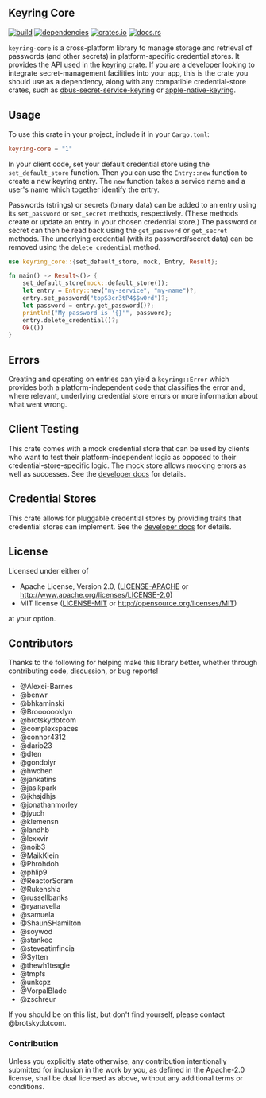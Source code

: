 ## Keyring Core

[![build](https://github.com/open-source-cooperative/keyring-core/actions/workflows/ci.yaml/badge.svg)](https://github.com/hwchen/keyring-rs/actions)
[![dependencies](https://deps.rs/repo/github/open-source-cooperative/keyring-core/status.svg)](https://deps.rs/repo/github/open-source-cooperative/keyring-core)
[![crates.io](https://img.shields.io/crates/v/keyring-core.svg?style=flat-square)](https://crates.io/crates/keyring)
[![docs.rs](https://docs.rs/keyring-core/badge.svg)](https://docs.rs/keyring-core)

`keyring-core` is a cross-platform library to manage storage and retrieval of passwords (and other secrets) in
platform-specific credential stores. It provides the API used in the [keyring crate](https://crates.io/crates/keyring).
If you are a developer looking to integrate secret-management facilities into your app, this is the crate you should use
as a dependency, along with any compatible credential-store crates, such
as [dbus-secret-service-keyring](https://crates.io/crates/dbus-secret-service-keyring])
or [apple-native-keyring](https://crates.io/crates/apple-native-keyring).

## Usage

To use this crate in your project, include it in your `Cargo.toml`:

```toml
keyring-core = "1"
```

In your client code, set your default credential store using the `set_default_store` function. Then you can
use the `Entry::new` function to create a new keyring entry. The `new` function takes a service name and a user's name
which together identify the entry.

Passwords (strings) or secrets (binary data) can be added to an entry using its `set_password` or `set_secret` methods,
respectively. (These methods create or update an entry in your chosen credential store.) The password or secret can then
be read back using the `get_password` or `get_secret` methods. The underlying credential (with its password/secret data)
can be removed using the `delete_credential` method.

```rust
use keyring_core::{set_default_store, mock, Entry, Result};

fn main() -> Result<()> {
    set_default_store(mock::default_store());
    let entry = Entry::new("my-service", "my-name")?;
    entry.set_password("topS3cr3tP4$$w0rd")?;
    let password = entry.get_password()?;
    println!("My password is '{}'", password);
    entry.delete_credential()?;
    Ok(())
}
```

## Errors

Creating and operating on entries can yield a `keyring::Error` which provides both a platform-independent code that
classifies the error and, where relevant, underlying credential store errors or more information about what went wrong.

## Client Testing

This crate comes with a mock credential store that can be used by clients who want to test their platform-independent
logic as opposed to their credential-store-specific logic. The mock store allows mocking errors as well as successes.
See the [developer docs](https://docs.rs/keyring-core/) for details.

## Credential Stores

This crate allows for pluggable credential stores by providing traits that credential stores can implement. See
the [developer docs](https://docs.rs/keyring/) for details.

## License

Licensed under either of

* Apache License, Version 2.0, ([LICENSE-APACHE](LICENSE-APACHE) or http://www.apache.org/licenses/LICENSE-2.0)
* MIT license ([LICENSE-MIT](LICENSE-MIT) or http://opensource.org/licenses/MIT)

at your option.

## Contributors

Thanks to the following for helping make this library better, whether through contributing code, discussion, or bug
reports!

- @Alexei-Barnes
- @benwr
- @bhkaminski
- @Brooooooklyn
- @brotskydotcom
- @complexspaces
- @connor4312
- @dario23
- @dten
- @gondolyr
- @hwchen
- @jankatins
- @jasikpark
- @jkhsjdhjs
- @jonathanmorley
- @jyuch
- @klemensn
- @landhb
- @lexxvir
- @noib3
- @MaikKlein
- @Phrohdoh
- @phlip9
- @ReactorScram
- @Rukenshia
- @russellbanks
- @ryanavella
- @samuela
- @ShaunSHamilton
- @soywod
- @stankec
- @steveatinfincia
- @Sytten
- @thewh1teagle
- @tmpfs
- @unkcpz
- @VorpalBlade
- @zschreur

If you should be on this list, but don't find yourself, please contact @brotskydotcom.

### Contribution

Unless you explicitly state otherwise, any contribution intentionally submitted for inclusion in the work by you, as
defined in the Apache-2.0 license, shall be dual licensed as above, without any additional terms or conditions.
